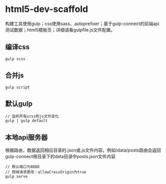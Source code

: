 # html5-dev-scaffold

构建工具使用gulp；css使用sass、autoprefixer；基于gulp-connect的前端api测试数据；html5模板页；详细请看gulpfile.js文件配置。

## 编译css

	gulp scss

## 合并js

	gulp script

## 默认gulp
	
	// 监听所有scss和js文件变化
	gulp | gulp default 


## 本地api服务器

根据路由，数据返回相应目录的.json或.js文件内容。例如/data/posts路由会返回gulp-connect根目录下的data目录中posts.json文件内容
	
	// 默认端口为8888
	// 跨域请求更改：allowCrossOrigin为true
	gulp serve
